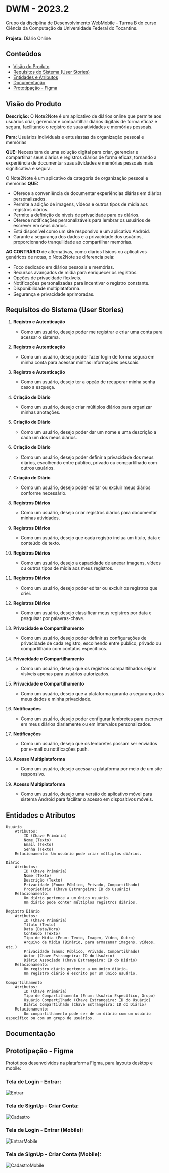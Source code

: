 # DWM - 2023.2

Grupo da disciplina de Desenvolvimento WebMobile - Turma B do curso Ciência da Computação da Universidade Federal do Tocantins.

**Projeto:** Diário Online

## Conteúdos
- [Visão do Produto](#visao-do-produto)
- [Requisitos do Sistema (User Stories)](#requisitos-do-sistema-user-stories)
- [Entidades e Atributos](#entidades-e-atributos)
- [Documentação](#documentacao)
- [Prototipação - Figma](#prototipacao-figma)

## Visão do Produto

**Descrição:** O Note2Note é um aplicativo de diários online que permite aos usuários criar, gerenciar e compartilhar diários digitais de forma eficaz e segura, facilitando o registro de suas atividades e memórias pessoais.

**Para:** Usuários individuais e entusiastas da organização pessoal e memórias

**QUE:** Necessitam de uma solução digital para criar, gerenciar e compartilhar seus diários e registros diários de forma eficaz, tornando a experiência de documentar suas atividades e memórias pessoais mais significativa e segura.

O Note2Note é um aplicativo da categoria de organização pessoal e memórias **QUE:**

- Oferece a conveniência de documentar experiências diárias em diários personalizados.
- Permite a adição de imagens, vídeos e outros tipos de mídia aos registros diários.
- Permite a definição de níveis de privacidade para os diários.
- Oferece notificações personalizáveis para lembrar os usuários de escrever em seus diários.
- Está disponível como um site responsivo e um aplicativo Android.
- Garante a segurança dos dados e a privacidade dos usuários, proporcionando tranquilidade ao compartilhar memórias.

**AO CONTRÁRIO** de alternativas, como diários físicos ou aplicativos genéricos de notas, o Note2Note se diferencia pela:

- Foco dedicado em diários pessoais e memórias.
- Recursos avançados de mídia para enriquecer os registros.
- Opções de privacidade flexíveis.
- Notificações personalizadas para incentivar o registro constante.
- Disponibilidade multiplataforma.
- Segurança e privacidade aprimoradas.

## Requisitos do Sistema (User Stories)

1. **Registro e Autenticação**
   - Como um usuário, desejo poder me registrar e criar uma conta para acessar o sistema.

2. **Registro e Autenticação**
   - Como um usuário, desejo poder fazer login de forma segura em minha conta para acessar minhas informações pessoais.

3. **Registro e Autenticação**
   - Como um usuário, desejo ter a opção de recuperar minha senha caso a esqueça.

4. **Criação de Diário**
   - Como um usuário, desejo criar múltiplos diários para organizar minhas anotações.

5. **Criação de Diário**
   - Como um usuário, desejo poder dar um nome e uma descrição a cada um dos meus diários.

6. **Criação de Diário**
   - Como um usuário, desejo poder definir a privacidade dos meus diários, escolhendo entre público, privado ou compartilhado com outros usuários.

7. **Criação de Diário**
   - Como um usuário, desejo poder editar ou excluir meus diários conforme necessário.

8. **Registros Diários**
   - Como um usuário, desejo criar registros diários para documentar minhas atividades.

9. **Registros Diários**
   - Como um usuário, desejo que cada registro inclua um título, data e conteúdo de texto.

10. **Registros Diários**
    - Como um usuário, desejo a capacidade de anexar imagens, vídeos ou outros tipos de mídia aos meus registros.

11. **Registros Diários**
    - Como um usuário, desejo poder editar ou excluir os registros que criei.

12. **Registros Diários**
    - Como um usuário, desejo classificar meus registros por data e pesquisar por palavras-chave.

13. **Privacidade e Compartilhamento**
    - Como um usuário, desejo poder definir as configurações de privacidade de cada registro, escolhendo entre público, privado ou compartilhado com contatos específicos.

14. **Privacidade e Compartilhamento**
    - Como um usuário, desejo que os registros compartilhados sejam visíveis apenas para usuários autorizados.

15. **Privacidade e Compartilhamento**
    - Como um usuário, desejo que a plataforma garanta a segurança dos meus dados e minha privacidade.

16. **Notificações**
    - Como um usuário, desejo poder configurar lembretes para escrever em meus diários diariamente ou em intervalos personalizados.

17. **Notificações**
    - Como um usuário, desejo que os lembretes possam ser enviados por e-mail ou notificações push.

18. **Acesso Multiplataforma**
    - Como um usuário, desejo acessar a plataforma por meio de um site responsivo.

19. **Acesso Multiplataforma**
    - Como um usuário, desejo uma versão do aplicativo móvel para sistema Android para facilitar o acesso em dispositivos móveis.


## Entidades e Atributos

    Usuário
        Atributos:
            ID (Chave Primária)
            Nome (Texto)
            Email (Texto)
            Senha (Texto)
        Relacionamento: Um usuário pode criar múltiplos diários.

    Diário
        Atributos:
            ID (Chave Primária)
            Nome (Texto)
            Descrição (Texto)
            Privacidade (Enum: Público, Privado, Compartilhado)
            Proprietário (Chave Estrangeira: ID do Usuário)
        Relacionamento:
            Um diário pertence a um único usuário.
            Um diário pode conter múltiplos registros diários.

    Registro Diário
        Atributos:
            ID (Chave Primária)
            Título (Texto)
            Data (Data/Hora)
            Conteúdo (Texto)
            Tipo de Mídia (Enum: Texto, Imagem, Vídeo, Outro)
            Arquivo de Mídia (Binário, para armazenar imagens, vídeos, etc.)
            Privacidade (Enum: Público, Privado, Compartilhado)
            Autor (Chave Estrangeira: ID do Usuário)
            Diário Associado (Chave Estrangeira: ID do Diário)
        Relacionamento:
            Um registro diário pertence a um único diário.
            Um registro diário é escrito por um único usuário.

    Compartilhamento
        Atributos:
            ID (Chave Primária)
            Tipo de Compartilhamento (Enum: Usuário Específico, Grupo)
            Usuário Compartilhado (Chave Estrangeira: ID do Usuário)
            Diário Compartilhado (Chave Estrangeira: ID do Diário)
        Relacionamento:
            Um compartilhamento pode ser de um diário com um usuário específico ou com um grupo de usuários.


## Documentação


## Prototipação - Figma

Prototipos desenvolvidos na plataforma Figma, para layouts desktop e mobile:

### Tela de Login - Entrar:

![Entrar](./Entrar.png)

### Tela de SignUp - Criar Conta:

![Cadastro](./Cadastro.png)

### Tela de Login - Entrar (Mobile):

![EntrarMobile](./LoginMobile.png)

### Tela de SignUp - Criar Conta (Mobile):

![CadastroMobile](./CadastroMobile.png)

